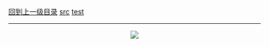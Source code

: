 [回到上一级目录](https://github.com/zhaochenyou/Way-to-Algorithm/blob/master/Chapter-1-Sort/README.md)
[src](https://github.com/zhaochenyou/Way-to-Algorithm/raw/master/Chapter-1-Sort/src/QuickSort.hpp)
[test](https://github.com/zhaochenyou/Way-to-Algorithm/raw/master/Chapter-1-Sort/src/QuickSort.cpp)

----------
<p align="center"><img src="https://github.com/zhaochenyou/Way-to-Algorithm/raw/master/Chapter-1-Sort/res/QuickSort.png" /></p>


